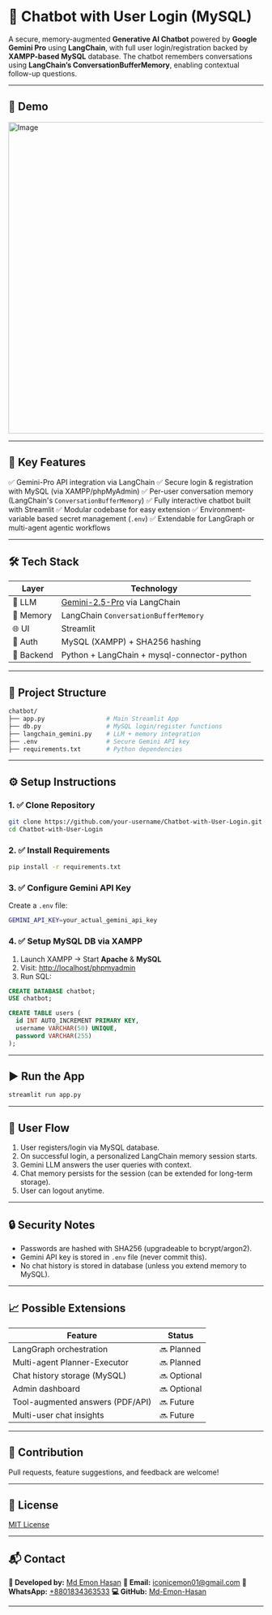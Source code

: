 # 🧠 Chatbot with User Login (MySQL)

A secure, memory-augmented **Generative AI Chatbot** powered by **Google Gemini Pro** using **LangChain**, with full user login/registration backed by **XAMPP-based MySQL** database. The chatbot remembers conversations using **LangChain’s ConversationBufferMemory**, enabling contextual follow-up questions.

---

## 🚀 Demo

<img width="1366" height="614" alt="Image" src="https://github.com/user-attachments/assets/716e2a56-7a34-4d12-8521-f5fa17b9fc66" />

---

## 📌 Key Features

✅ Gemini-Pro API integration via LangChain
✅ Secure login & registration with MySQL (via XAMPP/phpMyAdmin)
✅ Per-user conversation memory (LangChain's `ConversationBufferMemory`)
✅ Fully interactive chatbot built with Streamlit
✅ Modular codebase for easy extension
✅ Environment-variable based secret management (`.env`)
✅ Extendable for LangGraph or multi-agent agentic workflows

---

## 🛠️ Tech Stack

| Layer      | Technology                                        |
| ---------- | ------------------------------------------------- |
| 💬 LLM     | [Gemini-2.5-Pro](https://ai.google.dev) via LangChain |
| 🧠 Memory  | LangChain `ConversationBufferMemory`              |
| 🌐 UI      | Streamlit                                         |
| 🔐 Auth    | MySQL (XAMPP) + SHA256 hashing                    |
| 🔌 Backend | Python + LangChain + mysql-connector-python       |

---

## 🧱 Project Structure

```bash
chatbot/
├── app.py                 # Main Streamlit App
├── db.py                  # MySQL login/register functions
├── langchain_gemini.py    # LLM + memory integration
├── .env                   # Secure Gemini API key
├── requirements.txt       # Python dependencies
```

---

## ⚙️ Setup Instructions

### 1. ✅ Clone Repository

```bash
git clone https://github.com/your-username/Chatbot-with-User-Login.git
cd Chatbot-with-User-Login
```

### 2. ✅ Install Requirements

```bash
pip install -r requirements.txt
```

### 3. ✅ Configure Gemini API Key

Create a `.env` file:

```bash
GEMINI_API_KEY=your_actual_gemini_api_key
```

### 4. ✅ Setup MySQL DB via XAMPP

1. Launch XAMPP → Start **Apache** & **MySQL**
2. Visit: [http://localhost/phpmyadmin](http://localhost/phpmyadmin)
3. Run SQL:

```sql
CREATE DATABASE chatbot;
USE chatbot;

CREATE TABLE users (
  id INT AUTO_INCREMENT PRIMARY KEY,
  username VARCHAR(50) UNIQUE,
  password VARCHAR(255)
);
```

---

## ▶️ Run the App

```bash
streamlit run app.py
```

---

## 👤 User Flow

1. User registers/login via MySQL database.
2. On successful login, a personalized LangChain memory session starts.
3. Gemini LLM answers the user queries with context.
4. Chat memory persists for the session (can be extended for long-term storage).
5. User can logout anytime.

---

## 🔒 Security Notes

* Passwords are hashed with SHA256 (upgradeable to bcrypt/argon2).
* Gemini API key is stored in `.env` file (never commit this).
* No chat history is stored in database (unless you extend memory to MySQL).

---

## 📈 Possible Extensions

| Feature                          | Status      |
| -------------------------------- | ----------- |
| LangGraph orchestration          | 🔜 Planned  |
| Multi-agent Planner-Executor     | 🔜 Planned  |
| Chat history storage (MySQL)     | 🔜 Optional |
| Admin dashboard                  | 🔜 Optional |
| Tool-augmented answers (PDF/API) | 🔜 Future   |
| Multi-user chat insights         | 🔜 Future   |

---

## 🤝 Contribution

Pull requests, feature suggestions, and feedback are welcome!

---

## 📄 License

[MIT License](LICENSE)

---

## 📬 Contact

**👤 Developed by:** [Md Emon Hasan](https://www.linkedin.com/in/md-emon-hasan-695483237/)
**📧 Email:** [iconicemon01@gmail.com](mailto:iconicemon01@gmail.com)
**💬 WhatsApp:** [+8801834363533](https://wa.me/8801834363533)
**💻 GitHub:** [Md-Emon-Hasan](https://github.com/Md-Emon-Hasan)

---
